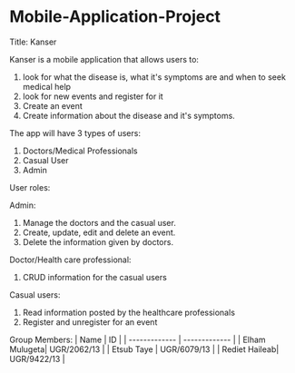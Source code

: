 # Mobile-Application-Project

Title: Kanser

Kanser is a mobile application that allows users to:
1. look for what the disease is, what it's symptoms are and when to seek medical help
2. look for new events and register for it
3. Create an event
4. Create information about the disease and it's symptoms.

The app will have 3 types of users:
1. Doctors/Medical Professionals
2. Casual User
3. Admin


User roles:

Admin:
1. Manage the doctors and the casual user.
2. Create, update, edit and delete an event.
3. Delete the information given by doctors.

Doctor/Health care professional:
1. CRUD information for the casual users

Casual users:
1. Read information posted by the healthcare professionals
2. Register and unregister for an event

Group Members:
| Name          | ID            |
| ------------- | ------------- |
| Elham Mulugeta| UGR/2062/13   |
| Etsub Taye    | UGR/6079/13   |
| Rediet Haileab| UGR/9422/13   |
